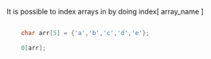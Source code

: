 It is possible to index arrays in by doing index[ array_name ]
```C

	char arr[5] = {'a','b','c','d','e'};
	
	0[arr];

```
